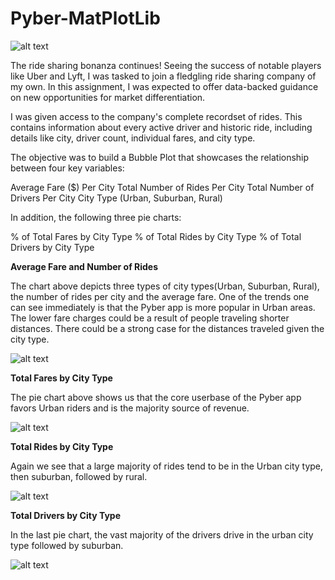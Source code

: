 # Pyber-MatPlotLib

![alt text](https://github.com/cgrinstead12/Pyber-MatPlotLib/blob/master/Images/Ride.png)

The ride sharing bonanza continues! Seeing the success of notable players like Uber and Lyft, I was tasked to join a fledgling ride sharing company of my own. In this assignment, I was expected to offer data-backed guidance on new opportunities for market differentiation.

I was given access to the company's complete recordset of rides. This contains information about every active driver and historic ride, including details like city, driver count, individual fares, and city type.

The objective was to build a Bubble Plot that showcases the relationship between four key variables:

Average Fare ($) Per City
Total Number of Rides Per City
Total Number of Drivers Per City
City Type (Urban, Suburban, Rural)

In addition, the following three pie charts:

% of Total Fares by City Type
% of Total Rides by City Type
% of Total Drivers by City Type


**Average Fare and Number of Rides** 

The chart above depicts three types of city types(Urban, Suburban, Rural), the number of rides per city and the average fare. One of the trends one can see immediately is that the Pyber app is more popular in Urban areas. The lower fare charges could be a result of people traveling shorter distances. There could be a strong case for the distances traveled given the city type. 

![alt text](https://github.com/cgrinstead12/Pyber-MatPlotLib/blob/master/Images/PyberRideSharingData2016.png)

**Total Fares by City Type**

The pie chart above shows us that the core userbase of the Pyber app favors Urban riders and is the majority source of revenue.

![alt text](https://github.com/cgrinstead12/Pyber-MatPlotLib/blob/master/Images/%25ofTotalFaresbyCityType.png)

**Total Rides by City Type**

Again we see that a large majority of rides tend to be in the Urban city type, then suburban, followed by rural. 

![alt text](https://github.com/cgrinstead12/Pyber-MatPlotLib/blob/master/Images/%25ofTotalRidesbyCityType.png)

**Total Drivers by City Type**

In the last pie chart, the vast majority of the drivers drive in the urban city type followed by suburban. 

![alt text](https://github.com/cgrinstead12/Pyber-MatPlotLib/blob/master/Images/%25ofTotalDriversbyCityType.png)
